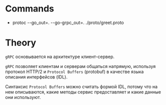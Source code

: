 # Commands

- protoc --go_out=. --go-grpc_out=. ./proto/greet.proto

# Theory

`gRPC` основывается на архитектуре клиент-сервер.

`gRPC` позволяет клиентам и серверам общаться напрямую, используя протокол HTTP/2 и `Protocol Buffers` (protobuf) в качестве языка описания интерфейсов (IDL).

Синтаксис `Protocol Buffers` можно считать формой IDL, потому что на нем описываются, какие методы сервис предоставляет и какие данные они используют.